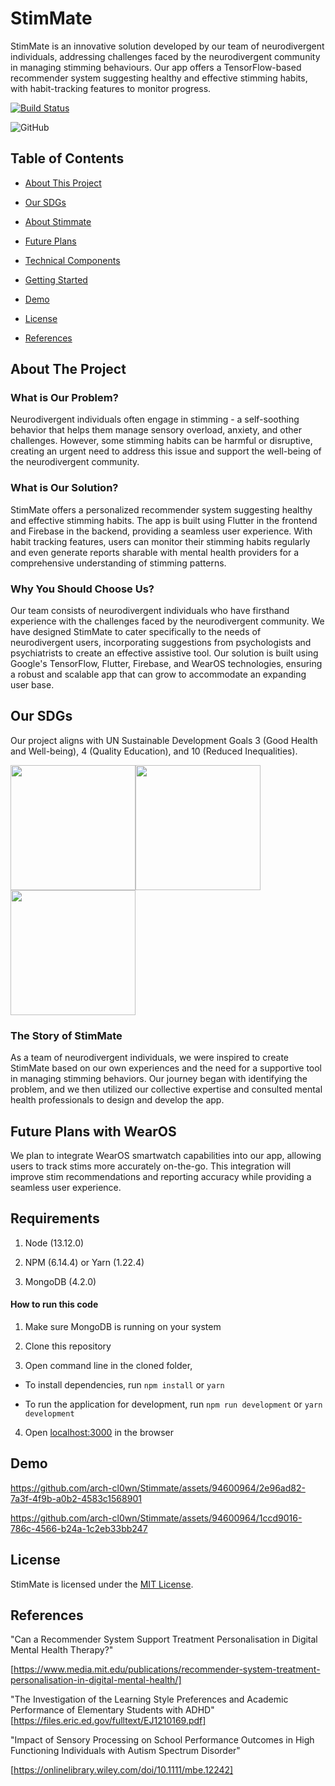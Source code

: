 
<!-- @format -->

  

# StimMate

StimMate is an innovative solution developed by our team of neurodivergent individuals, addressing challenges faced by the neurodivergent community in managing stimming behaviours. Our app offers a TensorFlow-based recommender system suggesting healthy and effective stimming habits, with habit-tracking features to monitor progress.

[![Build Status](https://travis-ci.com/arch-cl0wn/DistortedPages.svg?branch=master)](https://travis-ci.com/arch-cl0wn/DistortedPages)

![GitHub](https://img.shields.io/github/license/arch-cl0wn/DistortedPages)

## Table of Contents

  

- [About This Project](#about-the-project)

- [Our SDGs](#our-sdgs)

- [About Stimmate](#the-story-of-stimmate)

- [Future Plans ](#future-plans-with-wearos)

- [Technical Components](#technical-components)

- [Getting Started](#Requirements)

- [Demo](#demo)

- [License](#license)

- [References](#references)

## About The Project

  

### What is Our Problem?

  

Neurodivergent individuals often engage in stimming - a self-soothing behavior that helps them manage sensory overload, anxiety, and other challenges. However, some stimming habits can be harmful or disruptive, creating an urgent need to address this issue and support the well-being of the neurodivergent community.

  

### What is Our Solution?

  

StimMate offers a personalized recommender system suggesting healthy and effective stimming habits. The app is built using Flutter in the frontend and Firebase in the backend, providing a seamless user experience. With habit tracking features, users can monitor their stimming habits regularly and even generate reports sharable with mental health providers for a comprehensive understanding of stimming patterns.

  

### Why You Should Choose Us?

  

Our team consists of neurodivergent individuals who have firsthand experience with the challenges faced by the neurodivergent community. We have designed StimMate to cater specifically to the needs of neurodivergent users, incorporating suggestions from psychologists and psychiatrists to create an effective assistive tool. Our solution is built using Google's TensorFlow, Flutter, Firebase, and WearOS technologies, ensuring a robust and scalable app that can grow to accommodate an expanding user base.

  

## Our SDGs

  
  

Our project aligns with UN Sustainable Development Goals 3 (Good Health and Well-being), 4 (Quality Education), and 10 (Reduced Inequalities).

  
  

<img  src="https://developers.google.com/static/community/images/gdsc-solution-challenge/goal-03_960.png"  width="200"><img  src="https://developers.google.com/static/community/images/gdsc-solution-challenge/goal-04_960.png"  width="200"><img  src="https://developers.google.com/static/community/images/gdsc-solution-challenge/goal-10_960.png"  width="200">

  
  
  

### The Story of StimMate

  

As a team of neurodivergent individuals, we were inspired to create StimMate based on our own experiences and the need for a supportive tool in managing stimming behaviors. Our journey began with identifying the problem, and we then utilized our collective expertise and consulted mental health professionals to design and develop the app.

  

## Future Plans with WearOS

  

We plan to integrate WearOS smartwatch capabilities into our app, allowing users to track stims more accurately on-the-go. This integration will improve stim recommendations and reporting accuracy while providing a seamless user experience.

## Requirements


1. Node (13.12.0)

2. NPM (6.14.4) or Yarn (1.22.4)

3. MongoDB (4.2.0)

  

#### How to run this code

  

1. Make sure MongoDB is running on your system

2. Clone this repository

3. Open command line in the cloned folder,

- To install dependencies, run ` npm install ` or `yarn`

- To run the application for development, run ` npm run development ` or `yarn development`

4. Open [localhost:3000](http://localhost:3000/) in the browser


## Demo





https://github.com/arch-cl0wn/Stimmate/assets/94600964/2e96ad82-7a3f-4f9b-a0b2-4583c1568901




https://github.com/arch-cl0wn/Stimmate/assets/94600964/1ccd9016-786c-4566-b24a-1c2eb33bb247





## License

  

StimMate is licensed under the [MIT License](LICENSE).

  
  

## References

  
  

"Can a Recommender System Support Treatment Personalisation in Digital Mental Health Therapy?"

[https://www.media.mit.edu/publications/recommender-system-treatment-personalisation-in-digital-mental-health/]

"The Investigation of the Learning Style Preferences and Academic Performance of Elementary Students with ADHD"
[https://files.eric.ed.gov/fulltext/EJ1210169.pdf]

"Impact of Sensory Processing on School Performance Outcomes in High Functioning Individuals with Autism Spectrum Disorder"

[https://onlinelibrary.wiley.com/doi/10.1111/mbe.12242]
